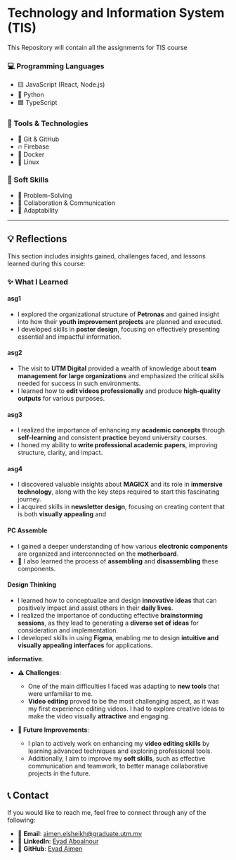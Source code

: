 # Technology and Information System (TIS)
  This Repository will contain all the assignments for TIS course


### 💻 Programming Languages  
- 🟨 JavaScript (React, Node.js)  
- 🐍 Python  
- 🟦 TypeScript  

### 🔧 Tools & Technologies  
- 🌲 Git & GitHub  
- 🔥 Firebase  
- 🐳 Docker  
- 🐧 Linux  

### 🧠 Soft Skills  
- 🧩 Problem-Solving  
- 🤝 Collaboration & Communication  
- 🌟 Adaptability  

---

## 💡 Reflections  

This section includes insights gained, challenges faced, and lessons learned during this course:  

### ✨ What I Learned  

#### asg1  
- I explored the organizational structure of **Petronas** and gained insight into how their **youth improvement projects** are planned and executed.  
- I developed skills in **poster design**, focusing on effectively presenting essential and impactful information.  

#### asg2  
- The visit to **UTM Digital** provided a wealth of knowledge about **team management for large organizations** and emphasized the critical skills needed for success in such environments.  
- I learned how to **edit videos professionally** and produce **high-quality outputs** for various purposes.  

#### asg3  
- I realized the importance of enhancing my **academic concepts** through **self-learning** and consistent **practice** beyond university courses.  
- I honed my ability to **write professional academic papers**, improving structure, clarity, and impact.  

#### asg4  
- I discovered valuable insights about **MAGICX** and its role in **immersive technology**, along with the key steps required to start this fascinating journey.  
- I acquired skills in **newsletter design**, focusing on creating content that is both **visually appealing** and 

#### PC Assemble  
- I gained a deeper understanding of how various **electronic components** are organized and interconnected on the **motherboard**.  
- 🔧 I also learned the process of **assembling** and **disassembling** these components.

#### Design Thinking  
- I learned how to conceptualize and design **innovative ideas** that can positively impact and assist others in their **daily lives**.  
- I realized the importance of conducting effective **brainstorming sessions**, as they lead to generating a **diverse set of ideas** for consideration and implementation.  
- I developed skills in using **Figma**, enabling me to design **intuitive and visually appealing interfaces** for applications.  

**informative**.

- **⚠️ Challenges**:  
    - One of the main difficulties I faced was adapting to **new tools** that were unfamiliar to me.  
    - **Video editing** proved to be the most challenging aspect, as it was my first experience editing videos. I had to explore creative ideas to make the video visually **attractive** and engaging.  

- **🔮 Future Improvements**:  
    - I plan to actively work on enhancing my **video editing skills** by learning advanced techniques and exploring professional tools.  
    - Additionally, I aim to improve my **soft skills**, such as effective communication and teamwork, to better manage collaborative projects in the future.


## 📞 Contact  

If you would like to reach me, feel free to connect through any of the following:  

- 📧 **Email**: [aimen.elsheikh@graduate.utm.my](mailto:aimen.elsheikh@graduate.utm.my)  
- 🔗 **LinkedIn**: [Eyad Aboalnour](https://www.linkedin.com/in/eyad-aboalnour-82a503235/)  
- 🐙 **GitHub**: [Eyad Aimen](https://github.com/EyadAimen)  